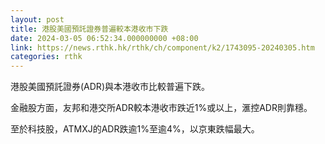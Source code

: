 ```yaml
---
layout: post
title: 港股美國預託證券普遍較本港收市下跌
date: 2024-03-05 06:52:34.000000000 +08:00
link: https://news.rthk.hk/rthk/ch/component/k2/1743095-20240305.htm
categories: rthk
---
```


港股美國預託證券(ADR)與本港收市比較普遍下跌。

金融股方面，友邦和港交所ADR較本港收市跌近1%或以上，滙控ADR則靠穩。

至於科技股，ATMXJ的ADR跌逾1%至逾4%，以京東跌幅最大。
